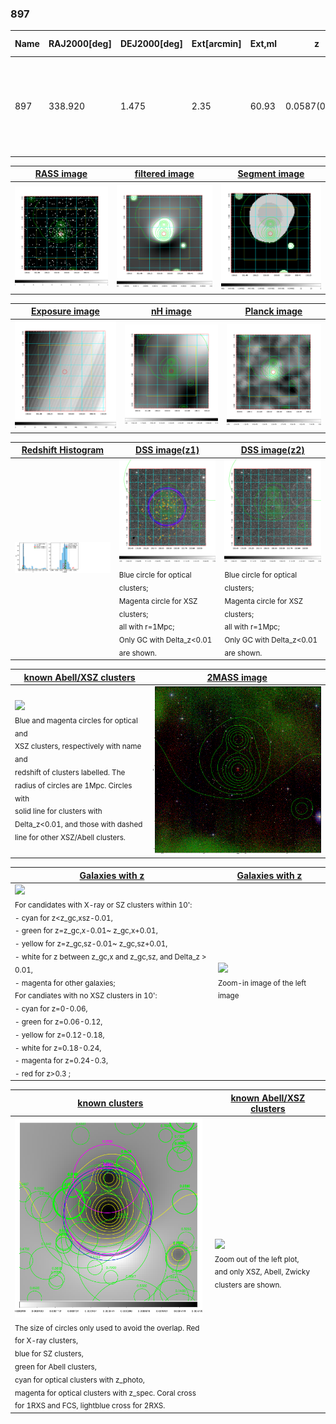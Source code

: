 <div STYLE="page-break-after: always;"></div>

### 897

|Name|RAJ2000[deg]|DEJ2000[deg] |Ext[arcmin]| Ext,ml | z | z_src| C|GC(XSZ,Delta_z<0.01)| GC(OPT,Delta_z<0.01)|GC| R_sig[arcmin] | R500[arcmin] | R500[Mpc]| CRsig[c/s] | CR500[c/s] |L500[1E44 erg/s]|F500[1E-12 erg/s/cm^2]| M500[1E14 Msun]|Tx[keV]|Cnt_sig|Beta|Rc[arcmin]|Comment|Alias|
|---|---|---|---|---|---|------|---|--------|---------|----------|---|---|---|---|---|---|---|---|---|---|---|---|---|---|
|897| 338.920| 1.475| 2.35| 60.93| 0.0587(0.005)| z1, z_xsz| B| L03, MCXC, PSZ2, Tar, XB| A, N, W| A, C, F20, L03, MCXC, N, PSZ2, SPI, Tar, W, XB| 14.650| 13.142| 0.896| 0.535(0.074)| 0.526(0.073)| 0.765(0.051)| 9.266(0.623)| 2.16(0.07)| 3.51(0.08)| 99.3| 0.649(-0.091+0.146)| 3.346(-0.924+1.238)| -| k271|

|[RASS image](../image/897/897_img.pdf)|[filtered image](../image/897/897_fil.pdf)|[Segment image](../image/897/897_seg.pdf)|
|-------------------|--------------------|-------------------|
| <img src="../image/897/897_img.png" width="300">  | <img src="../image/897/897_fil.png" width="300">   | <img src="../image/897/897_seg.png" width="300">  |

|[Exposure image](../image/897/897_mex.pdf)| [nH image](../image/897/897_nh.pdf)| [Planck image](../image/897/897_p.pdf)|
|-------------------|--------------------|-------------------|
|<img src="../image/897/897_mex.png" width="300">   | <img src="../image/897/897_nh.png" width="300">    | <img src="../image/897/897_p.png" width="300"> |

|[Redshift Histogram](../image/897/897_zg.pdf) | [DSS image(z1)](../image/897/897_dss_z1.pdf)      |  [DSS image(z2)](../image/897/897_dss_z2.pdf)    |
|-------------------|--------------------|-------------------|
|<img src="../image/897/897_zg.png" width="300"> |<img src="../image/897/897_dss_z1.png" width="300"> <sub><br>Blue circle for optical clusters; <br>Magenta circle for XSZ clusters; <br>all with r=1Mpc; <br>Only GC with Delta_z<0.01 are shown. </sub>| <img src="../image/897/897_dss_z2.png" width="300"><sub><br>Blue circle for optical clusters; <br>Magenta circle for XSZ clusters; <br>all with r=1Mpc; <br>Only GC with Delta_z<0.01 are shown. </sub> |

|[known Abell/XSZ clusters](../image/897/897_m.pdf) | [2MASS image](../image/897/897_2mass.pdf)      |
|-------------------|-------------------|
|<img src=../image/897/897_m.png width="300"> <br><sub>Blue and magenta circles for optical and <br>XSZ clusters, respectively with name and <br>redshift of clusters labelled. The <br>radius of circles are 1Mpc. Circles with <br>solid line for clusters with <br>Delta_z<0.01, and those with dashed <br>line for other XSZ/Abell clusters.        </sub>|<img src="../image/897/897_2mass.png" width="300">  |

|[Galaxies with z](../image/897/897_opt_ned.pdf) |[Galaxies with z](../image/897/897_opt_ned_zoom.pdf) |
|-------------------|-------------------|
| <img src=../image/897/897_opt_ned.png width="300"> <br><sub> For candidates with X-ray or SZ clusters within 10': <br> - cyan for z<z_gc,xsz-0.01, <br> - green for z=z_gc,x-0.01~ z_gc,x+0.01, <br> - yellow for z=z_gc,sz-0.01~ z_gc,sz+0.01, <br> - white for z between z_gc,x and z_gc,sz, and Delta_z > 0.01, <br> - magenta for other galaxies; <br>For candiates with no XSZ clusters in 10': <br> - cyan for z=0-0.06, <br> - green for z=0.06-0.12, <br> - yellow for z=0.12-0.18, <br> - white for z=0.18-0.24, <br> - magenta for z=0.24-0.3, <br> - red for z>0.3 ;  </sub>|<img src=../image/897/897_opt_ned_zoom.png width="300">  <br><sub> Zoom-in image of the left image</sub>|

|[known clusters](../image/897/897_gc.pdf) |[known Abell/XSZ clusters](../image/897/897_gc_large.pdf) |
|-------------------|-------------------|
| <img src=../image/897/897_gc.png width="300"> <br><sub> The size of circles only used to avoid the overlap. Red for X-ray clusters, <br> blue for SZ clusters, <br> green for Abell clusters, <br> cyan for optical clusters with z_photo, <br> magenta for optical clusters with z_spec. Coral cross for 1RXS and FCS, lightblue cross for 2RXS. </sub>|<img src=../image/897/897_gc_large.png width="300"> <br><sub> Zoom out of the left plot, <br> and only XSZ, Abell, Zwicky clusters are shown. </sub> |



